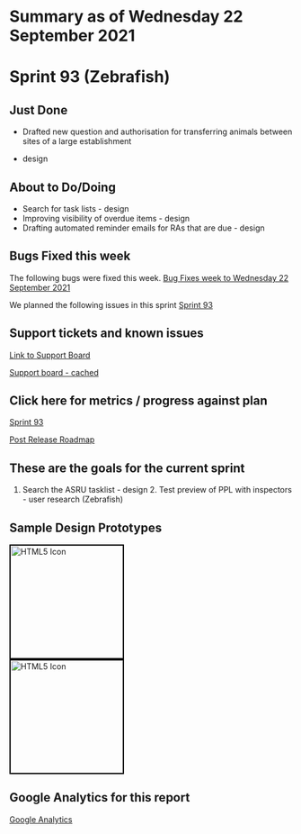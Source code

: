 # Summary as of Wednesday 22 September 2021 

# Sprint 93 (Zebrafish)

## Just Done
* Drafted new question and authorisation for transferring animals between sites of a large establishment 
- design

## About to Do/Doing
* Search for task lists - design
* Improving visibility of overdue items - design
* Drafting automated reminder emails for RAs that are due - design

## Bugs Fixed this week
The following bugs were fixed this week.
[Bug Fixes week to Wednesday 22 September 2021](graphs/bugs22092021.png)

We planned the following issues in this sprint 
[Sprint 93](graphs/sprint22092021.png)

## Support tickets and known issues
[Link to Support Board](https://collaboration.homeoffice.gov.uk/jira/secure/RapidBoard.jspa?rapidView=1717&selectedIssue=ASSB-253)

[Support board - cached](graphs/supportBoard22092021.png)

## Click here for metrics / progress against plan
[Sprint 93](graphs/progress22092021.png)

[Post Release Roadmap](graphs/roadmap22092021.png)

## These are the goals for the current sprint
1. Search the ASRU tasklist - design 2. Test preview of PPL with inspectors - user research (Zebrafish)

## Sample Design Prototypes
<a href="graphs/proto1_22092021.png"><img src="graphs/proto1_22092021.png" alt="HTML5 Icon" width="200" style="border:2px solid black"></a>
<br>
<a href="graphs/proto2_22092021.png"><img src="graphs/proto2_22092021.png" alt="HTML5 Icon" width="200" style="border:2px solid black"></a>
<br>


## Google Analytics for this report
[Google Analytics](graphs/GA22092021.png)

